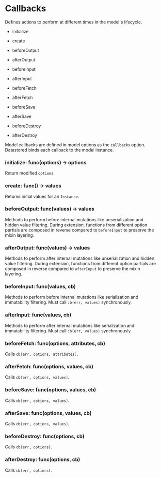 # Callbacks

Defines actions to perform at different times in the model's lifecycle.

- initialize
- create

- beforeOutput
- afterOutput

- beforeInput
- afterInput

- beforeFetch
- afterFetch

- beforeSave
- afterSave

- beforeDestroy
- afterDestroy

Model callbacks are defined in model options as the `callbacks` option. Datastored binds each callback to the model instance.

### initialize: func(options) -> options

Return modified `options`.

### create: func() -> values

Returns initial values for an `Instance`.

### beforeOutput: func(values) -> values

Methods to perform before internal mutations like unserialization and hidden value filtering. During extension, functions from different option partials are composed in reverse compared to `beforeInput` to preserve the mixin layering.

### afterOutput: func(values) -> values

Methods to perform after internal mutations like unserialization and hidden value filtering. During extension, functions from different option partials are composed in reverse compared to `afterInput` to preserve the mixin layering.

### beforeInput: func(values, cb)

Methods to perform before internal mutations like serialization and immutability filtering. Must call `cb(err, values)` synchronously.

### afterInput: func(values, cb)

Methods to perform after internal mutations like serialization and immutability filtering. Must call `cb(err, values)` synchronously.

### beforeFetch: func(options, attributes, cb)

Calls `cb(err, options, attributes)`.

### afterFetch: func(options, values, cb)

Calls `cb(err, options, values)`.

### beforeSave: func(options, values, cb)

Calls `cb(err, options, values)`.

### afterSave: func(options, values, cb)

Calls `cb(err, options, values)`.

### beforeDestroy: func(options, cb)

Calls `cb(err, options)`.

### afterDestroy: func(options, cb)

Calls `cb(err, options)`.
